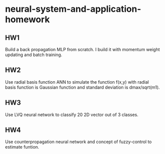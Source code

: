 # neural-system-and-application-homework

## HW1
Build a back propagation MLP from scratch.
I build it with momentum weight updating and batch training.

## HW2
Use radial basis function ANN to simulate the function f(x,y) with radial basis function is Gaussian function and standard deviation is dmax/sqrt(m1).

## HW3
Use LVQ neural network to classify 20 2D vector out of 3 classes.

## HW4
Use counterpropagation neural network and concept of fuzzy-control to estimate funtion.
